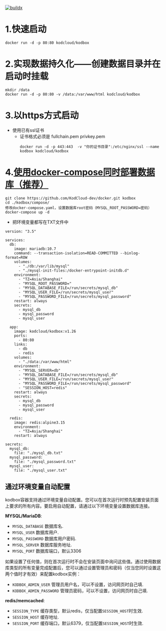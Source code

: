 [![buildx](https://github.com/KodCloud-dev/docker/actions/workflows/image.yml/badge.svg)](https://github.com/KodCloud-dev/docker/actions/workflows/image.yml)
# 1.快速启动
```
docker run -d -p 80:80 kodcloud/kodbox
```
# 2.实现数据持久化——创建数据目录并在启动时挂载
```
mkdir /data
docker run -d -p 80:80 -v /data:/var/www/html kodcloud/kodbox
```
# 3.以https方式启动
 
-  使用已有ssl证书
    - 证书格式必须是 fullchain.pem  privkey.pem
        ```
        docker run -d -p 443:443  -v "你的证书目录":/etc/nginx/ssl --name kodbox kodcloud/kodbox
        ```

# 4.[使用docker-compose同时部署数据库（推荐）](https://github.com/KodCloud-dev/docker)
```
git clone https://github.com/KodCloud-dev/docker.git kodbox
cd ./kodbox/compose/
修改docker-compose.yaml，设置数据库root密码（MYSQL_ROOT_PASSWORD=密码）
docker-compose up -d
```
- 把环境变量都写在TXT文件中

```
version: "3.5"

services:
  db:
    image: mariadb:10.7
    command: --transaction-isolation=READ-COMMITTED --binlog-format=ROW
    volumes:
      - "./db:/var/lib/mysql"
      - "./mysql-init-files:/docker-entrypoint-initdb.d"
    environment:
      - "TZ=Asia/Shanghai"
      - "MYSQL_ROOT_PASSWORD="
      - "MYSQL_DATABASE_FILE=/run/secrets/mysql_db"
      - "MYSQL_USER_FILE=/run/secrets/mysql_user"
      - "MYSQL_PASSWORD_FILE=/run/secrets/mysql_password"
    restart: always
    secrets:
      - mysql_db
      - mysql_password
      - mysql_user

  app:
    image: kodcloud/kodbox:v1.26
    ports:
      - 80:80
    links:
      - db
      - redis
    volumes:
      - "./data:/var/www/html"
    environment:
      - "MYSQL_SERVER=db"
      - "MYSQL_DATABASE_FILE=/run/secrets/mysql_db"
      - "MYSQL_USER_FILE=/run/secrets/mysql_user"
      - "MYSQL_PASSWORD_FILE=/run/secrets/mysql_password"
      - "SESSION_HOST=redis"
    restart: always
    secrets:
      - mysql_db
      - mysql_password
      - mysql_user

  redis:
    image: redis:alpine3.15
    environment:
      - "TZ=Asia/Shanghai"
    restart: always

secrets:
  mysql_db:
    file: "./mysql_db.txt"
  mysql_password:
    file: "./mysql_password.txt"
  mysql_user:
    file: "./mysql_user.txt"

```
## 通过环境变量自动配置

kodbox容器支持通过环境变量自动配置。您可以在首次运行时预先配置安装页面上要求的所有内容。要启用自动配置，请通过以下环境变量设置数据库连接。

**MYSQL/MariaDB**:

-	`MYSQL_DATABASE` 数据库名.
-	`MYSQL_USER` 数据库用户.
-	`MYSQL_PASSWORD` 数据库用户密码.
-	`MYSQL_SERVER` 数据库服务地址.
-   `MYSQL_PORT` 数据库端口，默认3306

如果设置了任何值，则在首次运行时不会在安装页面中询问这些值。通过使用数据库类型的所有变量完成配置后，您可以通过设置管理员和密码（仅当您同时设置这两个值时才有效）来配置kodbox实例：

-	`KODBOX_ADMIN_USER` 管理员用户名，可以不设置，访问网页时自己填.
-	`KODBOX_ADMIN_PASSWORD` 管理员密码，可以不设置，访问网页时自己填.

**redis/memcached**:

-	`SESSION_TYPE` 缓存类型，默认redis，仅当配置`SESSION_HOST`时生效.
-	`SESSION_HOST` 缓存地址.
-	`SESSION_PORT` 缓存端口，默认6379，仅当配置`SESSION_HOST`时生效.
